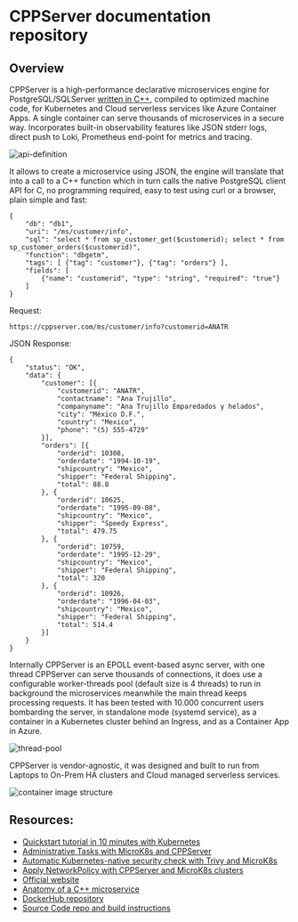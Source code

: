 # CPPServer documentation repository

## Overview

CPPServer is a high-performance declarative microservices engine for PostgreSQL/SQLServer [written in C++](https://github.com/cppservergit/cppserver-pgsql), compiled to optimized machine code, for Kubernetes and Cloud serverless services like Azure Container Apps. A single container can serve thousands of microservices in a secure way. Incorporates built-in observability features like JSON stderr logs, direct push to Loki, Prometheus end-point for metrics and tracing.

![api-definition](https://github.com/cppservergit/cppserver-docs/assets/126841556/23fe1d10-549a-47b8-8ca3-53dc8a4376e3)

It allows to create a microservice using JSON, the engine will translate that into a call to a C++ function which in turn calls the native PostgreSQL client API for C, no programming required, easy to test using curl or a browser, plain simple and fast:

```
{
	"db": "db1",
	"uri": "/ms/customer/info",
	"sql": "select * from sp_customer_get($customerid); select * from sp_customer_orders($customerid)",
	"function": "dbgetm",
	"tags": [ {"tag": "customer"}, {"tag": "orders"} ],
	"fields": [
		{"name": "customerid", "type": "string", "required": "true"}
	]
}
```

Request:
```
https://cppserver.com/ms/customer/info?customerid=ANATR
```

JSON Response:
```
{
	"status": "OK",
	"data": {
		"customer": [{
			"customerid": "ANATR",
			"contactname": "Ana Trujillo",
			"companyname": "Ana Trujillo Emparedados y helados",
			"city": "México D.F.",
			"country": "Mexico",
			"phone": "(5) 555-4729"
		}],
		"orders": [{
			"orderid": 10308,
			"orderdate": "1994-10-19",
			"shipcountry": "Mexico",
			"shipper": "Federal Shipping",
			"total": 88.8
		}, {
			"orderid": 10625,
			"orderdate": "1995-09-08",
			"shipcountry": "Mexico",
			"shipper": "Speedy Express",
			"total": 479.75
		}, {
			"orderid": 10759,
			"orderdate": "1995-12-29",
			"shipcountry": "Mexico",
			"shipper": "Federal Shipping",
			"total": 320
		}, {
			"orderid": 10926,
			"orderdate": "1996-04-03",
			"shipcountry": "Mexico",
			"shipper": "Federal Shipping",
			"total": 514.4
		}]
	}
}
```

Internally CPPServer is an EPOLL event-based async server, with one thread CPPServer can serve thousands of connections, it does use a configurable worker-threads pool (default size is 4 threads) to run in background the microservices meanwhile the main thread keeps processing requests. It has been tested with 10.000 concurrent users bombarding the server, in standalone mode (systemd service), as a container in a Kubernetes cluster behind an Ingress, and as a Container App in Azure.

![thread-pool](https://github.com/cppservergit/cppserver-docs/assets/126841556/bd39274c-603e-4d61-9b57-83154980ea45)

CPPServer is vendor-agnostic, it was designed and built to run from Laptops to On-Prem HA clusters and Cloud managed serverless services.

![container image structure](https://github.com/cppservergit/cppserver-docs/assets/126841556/093b88cd-74fe-444f-9f25-081401af3035)

## Resources:

* [Quickstart tutorial in 10 minutes with Kubernetes](https://github.com/cppservergit/cppserver-docs/blob/main/quickstart.md)
* [Administrative Tasks with MicroK8s and CPPServer](https://github.com/cppservergit/cppserver-docs/blob/main/admin-tasks.md)
* [Automatic Kubernetes-native security check with Trivy and MicroK8s](https://github.com/cppservergit/cppserver-docs/blob/main/security-check.md)
* [Apply NetworkPolicy with CPPServer and MicroK8s clusters](https://github.com/cppservergit/cppserver-docs/blob/main/networkpolicy.md)
* [Official website](https://cppserver.com)
* [Anatomy of a C++ microservice](https://github.com/cppservergit/cppserver-docs/blob/main/microservice-anatomy.pdf)
* [DockerHub repository](https://hub.docker.com/r/cppserver/pgsql)
* [Source Code repo and build instructions](https://github.com/cppservergit/cppserver-pgsql)
